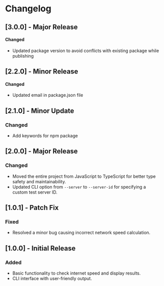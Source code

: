 # Changelog

## [3.0.0] - Major Release
#### Changed
- Updated package version to avoid conflicts with existing package while publishing

## [2.2.0] - Minor Release
#### Changed
- Updated email in package.json file

## [2.1.0] - Minor Update
### Changed
- Add keywords for npm package

## [2.0.0] - Major Release
### Changed
- Moved the entire project from JavaScript to TypeScript for better type safety and maintainability.
- Updated CLI option from `--server` to `--server-id` for specifying a custom test server ID.

## [1.0.1] - Patch Fix
### Fixed
- Resolved a minor bug causing incorrect network speed calculation.

## [1.0.0] - Initial Release
### Added
- Basic functionality to check internet speed and display results.
- CLI interface with user-friendly output.

